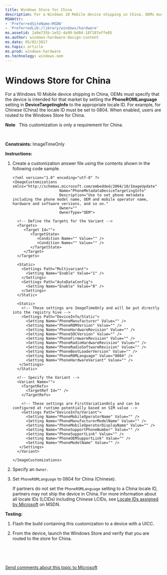 ```yaml
---
title: Windows Store for China
description: For a Windows 10 Mobile device shipping in China, OEMs must specify that the device is intended for that market by setting the PhoneROMLanguage setting in DeviceTargetingInfo to the appropriate locale ID.
MSHAttr:
- 'PreferredSiteName:MSDN'
- 'PreferredLib:/library/windows/hardware'
ms.assetid: 2a9e735b-1e52-4a99-bd84-18f187effe85
ms.author: windows-hardware-design-content
ms.date: 05/02/2017
ms.topic: article
ms.prod: windows-hardware
ms.technology: windows-oem
---
```


# Windows Store for China


For a Windows 10 Mobile device shipping in China, OEMs must specify that the device is intended for that market by setting the **PhoneROMLanguage** setting in **DeviceTargetingInfo** to the appropriate locale ID. For example, for Chinese (China) the locale ID must be set to 0804. When enabled, users are routed to the Windows Store for China.

**Note**  
This customization is only a requirement for China.

 

<a href="" id="constraints---imagetimeonly"></a>**Constraints:** ImageTimeOnly  

<a href="" id="instructions-"></a>**Instructions:**  
1.  Create a customization answer file using the contents shown in the following code sample.

    ``` syntax
    <?xml version="1.0" encoding="utf-8" ?>  
    <ImageCustomizations xmlns="http://schemas.microsoft.com/embedded/2004/10/ImageUpdate"  
                         Name="PhoneMetadataDeviceTargetingInfo"  
                         Description="Use to set phone metadata including the phone model name, OEM and mobile operator name, hardware and software versions, and so on."  
                         Owner=""  
                         OwnerType="OEM"> 
      
      <!-- Define the Targets for the Variant --> 
      <Targets>
         <Target Id="">
            <TargetState>
               <Condition Name="" Value="" />
               <Condition Name="" Value="" />
            </TargetState>
         </Target>
      </Targets>
      
      <Static>
        <Settings Path="Multivariant">
          <Setting Name="Enable" Value="1" />
        </Settings>
        <Settings Path="AutoDataConfig">
          <Setting Name="Enable" Value="0" />
        </Settings>
      </Static>

      <Static>  
        <!-- These settings are ImageTimeOnly and will be put directly into the registry hive -->
        <Settings Path="DeviceInfo/Static">       
          <Setting Name="PhoneManufacturer" Value="" />    
          <Setting Name="PhoneROMVersion" Value="" /> 
          <Setting Name="PhoneHardwareRevision" Value="" />    
          <Setting Name="PhoneSOCVersion" Value="" /> 
          <Setting Name="PhoneFirmwareRevision" Value="" />   
          <Setting Name="PhoneRadioHardwareRevision" Value="" />    
          <Setting Name="PhoneRadioSoftwareRevision" Value="" /> 
          <Setting Name="PhoneBootLoaderVersion" Value="" />    
          <Setting Name="PhoneROMLanguage" Value="0804" /> 
          <Setting Name="PhoneHardwareVariant" Value="" /> 
       </Settings>  
      </Static>

      <!-- Specify the Variant -->
      <Variant Name=""> 
        <TargetRefs>
          <TargetRef Id="" /> 
        </TargetRefs>

        <!-- These settings are FirstVariationOnly and can be configured at runtime potentially based on SIM value --> 
        <Settings Path="DeviceInfo/Variant">
          <Setting Name="PhoneMobileOperatorName" Value="" /> 
          <Setting Name="PhoneManufacturerModelName" Value="" />    
          <Setting Name="PhoneMobileOperatorDisplayName" Value="" /> 
          <Setting Name="PhoneSupportPhoneNumber" Value="" />    
          <Setting Name="PhoneSupportLink" Value="" /> 
          <Setting Name="PhoneOEMSupportLink" Value="" />    
          <Setting Name="PhoneModelName" Value="" /> 
       </Settings> 
      </Variant>

    </ImageCustomizations>
    ```

2.  Specify an `Owner`.

3.  Set `PhoneROMLanguage` to 0804 for China (Chinese).

    If partners do not set the `PhoneROMLanguage` setting to a China locale ID, partners may not ship the device in China. For more information about all locale IDs (LCIDs) including Chinese LCIDs, see [Locale IDs assigned by Microsoft](http://go.microsoft.com/fwlink/p/?LinkId=269594) on MSDN.

<a href="" id="testing-"></a>**Testing:**  
1.  Flash the build containing this customization to a device with a UICC.

2.  From the device, launch the Windows Store and verify that you are routed to the store for China.

 

 

[Send comments about this topic to Microsoft](mailto:wsddocfb@microsoft.com?subject=Documentation%20feedback%20%5Bp_phCustomization\p_phCustomization%5D:%20Windows%20Store%20for%20China%20%20RELEASE:%20%289/7/2016%29&body=%0A%0APRIVACY%20STATEMENT%0A%0AWe%20use%20your%20feedback%20to%20improve%20the%20documentation.%20We%20don't%20use%20your%20email%20address%20for%20any%20other%20purpose,%20and%20we'll%20remove%20your%20email%20address%20from%20our%20system%20after%20the%20issue%20that%20you're%20reporting%20is%20fixed.%20While%20we're%20working%20to%20fix%20this%20issue,%20we%20might%20send%20you%20an%20email%20message%20to%20ask%20for%20more%20info.%20Later,%20we%20might%20also%20send%20you%20an%20email%20message%20to%20let%20you%20know%20that%20we've%20addressed%20your%20feedback.%0A%0AFor%20more%20info%20about%20Microsoft's%20privacy%20policy,%20see%20http://privacy.microsoft.com/default.aspx. "Send comments about this topic to Microsoft")





